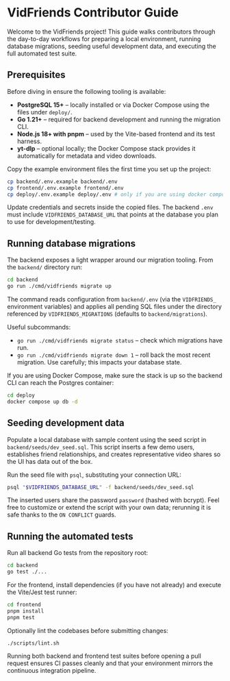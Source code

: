 # VidFriends Contributor Guide

Welcome to the VidFriends project! This guide walks contributors through the day-to-day workflows for preparing a local environment, running database migrations, seeding useful development data, and executing the full automated test suite.

## Prerequisites

Before diving in ensure the following tooling is available:

- **PostgreSQL 15+** – locally installed or via Docker Compose using the files under `deploy/`.
- **Go 1.21+** – required for backend development and running the migration CLI.
- **Node.js 18+ with pnpm** – used by the Vite-based frontend and its test harness.
- **yt-dlp** – optional locally; the Docker Compose stack provides it automatically for metadata and video downloads.

Copy the example environment files the first time you set up the project:

```bash
cp backend/.env.example backend/.env
cp frontend/.env.example frontend/.env
cp deploy/.env.example deploy/.env # only if you are using docker compose
```

Update credentials and secrets inside the copied files. The backend `.env` must include `VIDFRIENDS_DATABASE_URL` that points at the database you plan to use for development/testing.

## Running database migrations

The backend exposes a light wrapper around our migration tooling. From the `backend/` directory run:

```bash
cd backend
go run ./cmd/vidfriends migrate up
```

The command reads configuration from `backend/.env` (via the `VIDFRIENDS_` environment variables) and applies all pending SQL files under the directory referenced by `VIDFRIENDS_MIGRATIONS` (defaults to `backend/migrations`).

Useful subcommands:

- `go run ./cmd/vidfriends migrate status` – check which migrations have run.
- `go run ./cmd/vidfriends migrate down 1` – roll back the most recent migration. Use carefully; this impacts your database state.

If you are using Docker Compose, make sure the stack is up so the backend CLI can reach the Postgres container:

```bash
cd deploy
docker compose up db -d
```

## Seeding development data

Populate a local database with sample content using the seed script in `backend/seeds/dev_seed.sql`. This script inserts a few demo users, establishes friend relationships, and creates representative video shares so the UI has data out of the box.

Run the seed file with `psql`, substituting your connection URL:

```bash
psql "$VIDFRIENDS_DATABASE_URL" -f backend/seeds/dev_seed.sql
```

The inserted users share the password `password` (hashed with bcrypt). Feel free to customize or extend the script with your own data; rerunning it is safe thanks to the `ON CONFLICT` guards.

## Running the automated tests

Run all backend Go tests from the repository root:

```bash
cd backend
go test ./...
```

For the frontend, install dependencies (if you have not already) and execute the Vite/Jest test runner:

```bash
cd frontend
pnpm install
pnpm test
```

Optionally lint the codebases before submitting changes:

```bash
./scripts/lint.sh
```

Running both backend and frontend test suites before opening a pull request ensures CI passes cleanly and that your environment mirrors the continuous integration pipeline.
